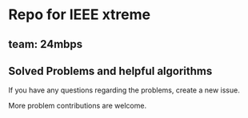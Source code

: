 # Repo for IEEE xtreme

## team: 24mbps

## Solved Problems and helpful algorithms

If you have any questions regarding the problems, create a new issue.

More problem contributions are welcome.
